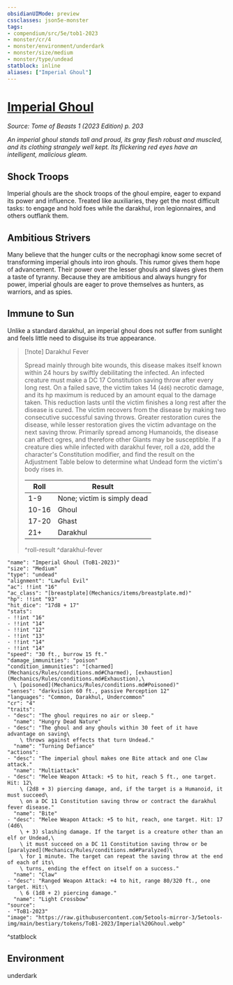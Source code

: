 ```yaml
---
obsidianUIMode: preview
cssclasses: json5e-monster
tags:
- compendium/src/5e/tob1-2023
- monster/cr/4
- monster/environment/underdark
- monster/size/medium
- monster/type/undead
statblock: inline
aliases: ["Imperial Ghoul"]
---
```

# [Imperial Ghoul](Mechanics\bestiary\undead/imperial-ghoul-tob1-2023.md)
*Source: Tome of Beasts 1 (2023 Edition) p. 203*  

*An imperial ghoul stands tall and proud, its gray flesh robust and muscled, and its clothing strangely well kept. Its flickering red eyes have an intelligent, malicious gleam.*

## Shock Troops

Imperial ghouls are the shock troops of the ghoul empire, eager to expand its power and influence. Treated like auxiliaries, they get the most difficult tasks: to engage and hold foes while the darakhul, iron legionnaires, and others outflank them.

## Ambitious Strivers

Many believe that the hunger cults or the necrophagi know some secret of transforming imperial ghouls into iron ghouls. This rumor gives them hope of advancement. Their power over the lesser ghouls and slaves gives them a taste of tyranny. Because they are ambitious and always hungry for power, imperial ghouls are eager to prove themselves as hunters, as warriors, and as spies.

## Immune to Sun

Unlike a standard darakhul, an imperial ghoul does not suffer from sunlight and feels little need to disguise its true appearance.

> [!note] Darakhul Fever
> 
> Spread mainly through bite wounds, this disease makes itself known within 24 hours by swiftly debilitating the infected. An infected creature must make a DC 17 Constitution saving throw after every long rest. On a failed save, the victim takes 14 (`4d6`) necrotic damage, and its hp maximum is reduced by an amount equal to the damage taken. This reduction lasts until the victim finishes a long rest after the disease is cured. The victim recovers from the disease by making two consecutive successful saving throws. Greater restoration cures the disease, while lesser restoration gives the victim advantage on the next saving throw. Primarily spread among Humanoids, the disease can affect ogres, and therefore other Giants may be susceptible. If a creature dies while infected with darakhul fever, roll a `d20`, add the character's Constitution modifier, and find the result on the Adjustment Table below to determine what Undead form the victim's body rises in.
> 
> | Roll | Result |
> |------|--------|
> | 1-9 | None; victim is simply dead |
> | 10-16 | Ghoul |
> | 17-20 | Ghast |
> | 21+ | Darakhul |
> ^roll-result
^darakhul-fever

```statblock
"name": "Imperial Ghoul (ToB1-2023)"
"size": "Medium"
"type": "undead"
"alignment": "Lawful Evil"
"ac": !!int "16"
"ac_class": "[breastplate](Mechanics/items/breastplate.md)"
"hp": !!int "93"
"hit_dice": "17d8 + 17"
"stats":
- !!int "16"
- !!int "14"
- !!int "12"
- !!int "13"
- !!int "14"
- !!int "14"
"speed": "30 ft., burrow 15 ft."
"damage_immunities": "poison"
"condition_immunities": "[charmed](Mechanics/Rules/conditions.md#Charmed), [exhaustion](Mechanics/Rules/conditions.md#Exhaustion),\
  \ [poisoned](Mechanics/Rules/conditions.md#Poisoned)"
"senses": "darkvision 60 ft., passive Perception 12"
"languages": "Common, Darakhul, Undercommon"
"cr": "4"
"traits":
- "desc": "The ghoul requires no air or sleep."
  "name": "Hungry Dead Nature"
- "desc": "The ghoul and any ghouls within 30 feet of it have advantage on saving\
    \ throws against effects that turn Undead."
  "name": "Turning Defiance"
"actions":
- "desc": "The imperial ghoul makes one Bite attack and one Claw attack."
  "name": "Multiattack"
- "desc": "Melee Weapon Attack: +5 to hit, reach 5 ft., one target. Hit: 12\
    \ (2d8 + 3) piercing damage, and, if the target is a Humanoid, it must succeed\
    \ on a DC 11 Constitution saving throw or contract the darakhul fever disease."
  "name": "Bite"
- "desc": "Melee Weapon Attack: +5 to hit, reach, one target. Hit: 17 (4d6\
    \ + 3) slashing damage. If the target is a creature other than an elf or Undead,\
    \ it must succeed on a DC 11 Constitution saving throw or be [paralyzed](Mechanics/Rules/conditions.md#Paralyzed)\
    \ for 1 minute. The target can repeat the saving throw at the end of each of its\
    \ turns, ending the effect on itself on a success."
  "name": "Claw"
- "desc": "Ranged Weapon Attack: +4 to hit, range 80/320 ft., one target. Hit:\
    \ 6 (1d8 + 2) piercing damage."
  "name": "Light Crossbow"
"source":
- "ToB1-2023"
"image": "https://raw.githubusercontent.com/5etools-mirror-3/5etools-img/main/bestiary/tokens/ToB1-2023/Imperial%20Ghoul.webp"
```
^statblock

## Environment

underdark